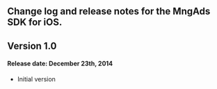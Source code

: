 ## Change log and release notes for the MngAds SDK for iOS.

## Version 1.0

#### Release date: December 23th, 2014

 - Initial version

